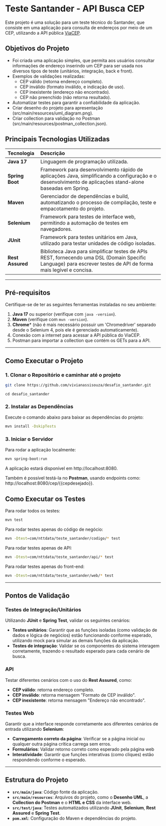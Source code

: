 # **Teste Santander - API Busca CEP**

Este projeto é uma solução para um teste técnico do Santander, que consiste em uma aplicação para consulta de endereços por meio de um CEP, utilizando a API pública [ViaCEP](https://viacep.com.br/).

## **Objetivos do Projeto**

-    Foi criada uma aplicação simples, que permita aos usuários consultar informações de endereço inserindo um CEP para ser usada nos diversos tipos de teste (unitários, integração, back e front).
-   Exemplos de validações realizadas:
    -   CEP válido (retorna endereço completo).
    -   CEP inválido (formato inválido, e indicação de uso).
    -   CEP inexistente (endereço não encontrado).
    -   CEP não preenchido (não retorna resultado).
-   Automatizar testes para garantir a confiabilidade da aplicação.
-   Criar desenho do projeto para apresentação (src/main/resources/uml_diagram.png).
-   Criar collection para validação no Postman (src/main/resources/postman_collection.json).

## **Principais Tecnologias Utilizadas**

| Tecnologia    | Descrição                                                                                                                                                                 |
| :------------- | :------------------------------------------------------------------------------------------------------------------------------------------------------------------------ |
| **Java 17**     | Linguagem de programação utilizada.                                                                                                                                     |
| **Spring Boot** | Framework para desenvolvimento rápido de aplicações Java, simplificando a configuração e o desenvolvimento de aplicações stand-alone baseadas em Spring.                        |
| **Maven**       | Gerenciador de dependências e build, automatizando o processo de compilação, teste e empacotamento do projeto.                                                                |
| **Selenium**    | Framework para testes de interface web, permitindo a automação de testes em navegadores.                                                                                      |
| **JUnit**       | Framework para testes unitários em Java, utilizado para testar unidades de código isoladas.                                                                                 |
| **Rest Assured** | Biblioteca Java para simplificar testes de APIs REST, fornecendo uma DSL (Domain Specific Language) para escrever testes de API de forma mais legível e concisa. |

---

## **Pré-requisitos**

Certifique-se de ter as seguintes ferramentas instaladas no seu ambiente:

1.  **Java 17** ou superior (verifique com `java -version`).
2.  **Maven** (verifique com `mvn -version`).
3.  **Chrome*** (não é mais necessário possuir um 'Chromedriver' separado desde o Selenium 4, pois ele é gerenciado automaticamente).
4.  Conexão com a internet para acessar a API pública do ViaCEP.
5.  Postman para importar a collection que contém os GETs para a API.

---

## **Como Executar o Projeto**

### **1. Clonar o Repositório e caminhar até o projeto**

```bash
git clone https://github.com/vivianassisouza/desafio_santander.git
```
```
cd desafio_santander
```

### **2. Instalar as Dependências**

Execute o comando abaixo para baixar as dependências do projeto:

```bash
mvn install -DskipTests
```

### **3. Iniciar o Servidor**

Para rodar a aplicação localmente:

```bash
mvn spring-boot:run
```

A aplicação estará disponível em http://localhost:8080.

Também é possível testá-la no **Postman**, usando endpoints como:
http://localhost:8080/cep/{{cepdesejado}}.

## **Como Executar os Testes**

Para rodar todos os testes:
```bash
mvn test
```

Para rodar testes apenas do código de negócio:
```bash
mvn -Dtest=com/nttdata/teste_santander/codigo/* test
```

Para rodar testes apenas de API:
```bash
mvn -Dtest=com/nttdata/teste_santander/api/* test
```

Para rodar testes apenas do front-end:
```bash
mvn -Dtest=com/nttdata/teste_santander/web/* test
```
---

## **Pontos de Validação**

### **Testes de Integração/Unitários**

Utilizando **JUnit** e **Spring Test**, validar os seguintes cenários:

- **Testes unitários**: Garantir que as funções isoladas (como validação de dados e lógica de negócios) estão funcionando conforme esperado, utilizando mock para simular as demais funções da aplicação.
- **Testes de integração**: Validar se os componentes do sistema interagem corretamente, trazendo o resultado esperado para cada cenário de busca.

### **API**

Testar diferentes cenários com o uso do **Rest Assured**, como:

- **CEP válido**: retorna endereço completo.
- **CEP inválido**: retorna mensagem "Formato de CEP inválido".
- **CEP inexistente**: retorna mensagem "Endereço não encontrado".
  
### **Testes Web**

Garantir que a interface responde corretamente aos diferentes cenários de entrada utilizando **Selenium**:

- **Carregamento correto da página**: Verificar se a página inicial ou qualquer outra página crítica carrega sem erros.
- **Formulários**: Validar retorno correto como esperado pela página web
- **Interatividade**: Garantir que funções interativas (como cliques) estão respondendo conforme o esperado.

---

## **Estrutura do Projeto**

- **`src/main/java`**: Código fonte da aplicação.
- **`src/main/resources`**: Arquivos do projeto, como o **Desenho UML**, a **Collection do Postman** e o **HTML e CSS** da interface web.
- **`src/test/java`**: Testes automatizados utilizando **JUnit**, **Selenium**, **Rest Assured** e **Spring Test**.
- **`pom.xml`**: Configuração do Maven e dependências do projeto.









